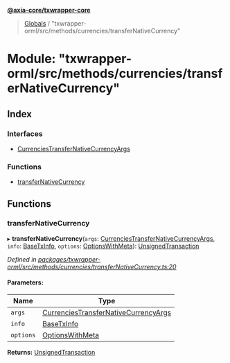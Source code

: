 **[@axia-core/txwrapper-core](../README.md)**

> [Globals](../globals.md) / "txwrapper-orml/src/methods/currencies/transferNativeCurrency"

# Module: "txwrapper-orml/src/methods/currencies/transferNativeCurrency"

## Index

### Interfaces

* [CurrenciesTransferNativeCurrencyArgs](../interfaces/_txwrapper_orml_src_methods_currencies_transfernativecurrency_.currenciestransfernativecurrencyargs.md)

### Functions

* [transferNativeCurrency](_txwrapper_orml_src_methods_currencies_transfernativecurrency_.md#transfernativecurrency)

## Functions

### transferNativeCurrency

▸ **transferNativeCurrency**(`args`: [CurrenciesTransferNativeCurrencyArgs](../interfaces/_txwrapper_orml_src_methods_currencies_transfernativecurrency_.currenciestransfernativecurrencyargs.md), `info`: [BaseTxInfo](../interfaces/_txwrapper_core_src_types_method_.basetxinfo.md), `options`: [OptionsWithMeta](../interfaces/_txwrapper_core_src_types_method_.optionswithmeta.md)): [UnsignedTransaction](../interfaces/_txwrapper_core_src_types_method_.unsignedtransaction.md)

*Defined in [packages/txwrapper-orml/src/methods/currencies/transferNativeCurrency.ts:20](https://github.com/axia-core/txwrapper-core/blob/731a943/packages/txwrapper-orml/src/methods/currencies/transferNativeCurrency.ts#L20)*

#### Parameters:

Name | Type |
------ | ------ |
`args` | [CurrenciesTransferNativeCurrencyArgs](../interfaces/_txwrapper_orml_src_methods_currencies_transfernativecurrency_.currenciestransfernativecurrencyargs.md) |
`info` | [BaseTxInfo](../interfaces/_txwrapper_core_src_types_method_.basetxinfo.md) |
`options` | [OptionsWithMeta](../interfaces/_txwrapper_core_src_types_method_.optionswithmeta.md) |

**Returns:** [UnsignedTransaction](../interfaces/_txwrapper_core_src_types_method_.unsignedtransaction.md)
